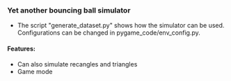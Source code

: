 ### Yet another bouncing ball simulator

-  The script "generate_dataset.py" shows how the simulator can be used. Configurations can be changed in pygame_code/env_config.py.


#### Features:
-  Can also simulate recangles and triangles
-  Game mode